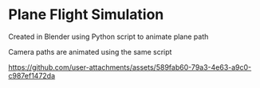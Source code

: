 # Plane Flight Simulation 
Created in Blender using Python script to animate plane path

Camera paths are animated using the same script

https://github.com/user-attachments/assets/589fab60-79a3-4e63-a9c0-c987ef1472da

